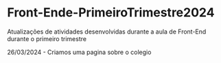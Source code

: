 # Front-Ende-PrimeiroTrimestre2024
Atualizações de atividades desenvolvidas durante a aula de Front-End durante o primeiro trimestre

26/03/2024 - Criamos uma pagina sobre o colegio
